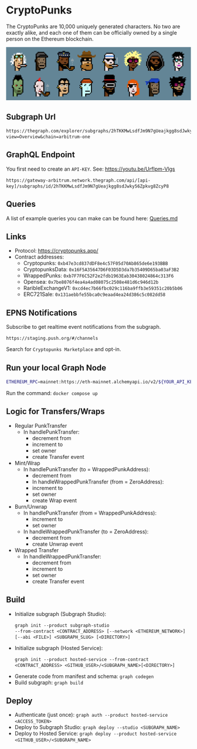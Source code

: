 # CryptoPunks

The CryptoPunks are 10,000 uniquely generated characters.
No two are exactly alike, and each one of them can be officially owned by a single person on the Ethereum blockchain.

![Punks](punks.png)

## Subgraph Url
```
https://thegraph.com/explorer/subgraphs/2hTKKMwLsdfJm9N7gUeajkgg8sdJwky56Zpkvg8ZcyP8?view=Overview&chain=arbitrum-one
```

## GraphQL Endpoint

You first need to create an `API-KEY`. See: https://youtu.be/UrfIpm-Vlgs
```
https://gateway-arbitrum.network.thegraph.com/api/[api-key]/subgraphs/id/2hTKKMwLsdfJm9N7gUeajkgg8sdJwky56Zpkvg8ZcyP8
```
## Queries
A list of example queries you can make can be found here: [Queries.md](Queries.md) 

## Links

- Protocol: https://cryptopunks.app/
- Contract addresses:
    - Cryptopunks: `0xb47e3cd837dDF8e4c57F05d70Ab865de6e193BBB`
    - CryptopunksData: `0x16F5A35647D6F03D5D3da7b35409D65ba03aF3B2`
    - WrappedPunks: `0xb7F7F6C52F2e2fdb1963Eab30438024864c313F6`
    - Opensea: `0x7be8076f4ea4a4ad08075c2508e481d6c946d12b`
    - RaribleExchangeV1: `0xcd4ec7b66fbc029c116ba9ffb3e59351c20b5b06`
    - ERC721Sale: `0x131aebbfe55bca0c9eaad4ea24d386c5c082dd58`

## EPNS Notifications

Subscribe to get realtime event notifications from the subgraph.

```
https://staging.push.org/#/channels
```

Search for `Cryptopunks Marketplace` and opt-in.
## Run your local Graph Node

```bash
ETHEREUM_RPC=mainnet:https://eth-mainnet.alchemyapi.io/v2/${YOUR_API_KEY}
```

Run the command: `docker compose up`
## Logic for Transfers/Wraps

- Regular PunkTransfer
  - In handlePunkTransfer:
    - decrement from
    - increment to
    - set owner
    - create Transfer event
- Mint/Wrap
  - In handlePunkTransfer (to = WrappedPunkAddress):
    - decrement from
    - In handleWrappedPunkTransfer (from = ZeroAddress):
    - increment to
    - set owner
    - create Wrap event
- Burn/Unwrap
  - In handlePunkTransfer (from = WrappedPunkAddress):
    - increment to
    - set owner
  - In handleWrappedPunkTransfer (to = ZeroAddress):
    - decrement from
    - create Unwrap event
- Wrapped Transfer
  - In handleWrappedPunkTransfer:
    - decrement from
    - increment to
    - set owner
    - create Transfer event

## Build

- Initialize subgraph (Subgraph Studio):
  ```
  graph init --product subgraph-studio
  --from-contract <CONTRACT_ADDRESS> [--network <ETHEREUM_NETWORK>] [--abi <FILE>] <SUBGRAPH_SLUG> [<DIRECTORY>]
  ```
- Initialize subgraph (Hosted Service):
  ```
  graph init --product hosted-service --from-contract <CONTRACT_ADDRESS> <GITHUB_USER>/<SUBGRAPH_NAME>[<DIRECTORY>]
  ```
- Generate code from manifest and schema: `graph codegen`
- Build subgraph: `graph build`

## Deploy

- Authenticate (just once): `graph auth --product hosted-service <ACCESS_TOKEN>`
- Deploy to Subgraph Studio: `graph deploy --studio <SUBGRAPH_NAME>`
- Deploy to Hosted Service: `graph deploy --product hosted-service <GITHUB_USER>/<SUBGRAPH_NAME>`
